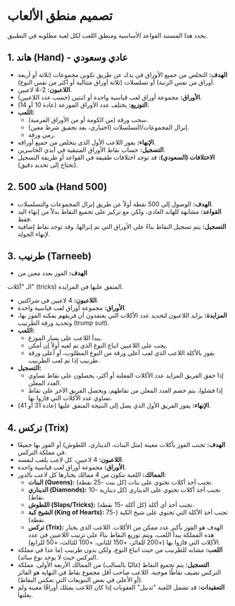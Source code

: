 # تصميم منطق الألعاب

يحدد هذا المستند القواعد الأساسية ومنطق اللعب لكل لعبة مطلوبة في التطبيق.

## 1. هاند (Hand) - عادي وسعودي

*   **الهدف:** التخلص من جميع الأوراق في يدك عن طريق تكوين مجموعات (ثلاثة أو أربعة أوراق من نفس الرتبة) أو تسلسلات (ثلاثة أوراق متتالية أو أكثر من نفس النوع).
*   **اللاعبون:** 2-4 لاعبين.
*   **الأوراق:** مجموعة أوراق لعب قياسية واحدة أو اثنتين (حسب عدد اللاعبين).
*   **التوزيع:** يختلف عدد الأوراق الموزعة (عادة 10 أو 14).
*   **اللعب:**
    *   سحب ورقة (من الكومة أو من الأوراق المرمية).
    *   إنزال المجموعات/التسلسلات (اختياري، بعد تحقيق شرط معين).
    *   رمي ورقة.
*   **الإنهاء:** يفوز اللاعب الأول الذي يتخلص من جميع أوراقه.
*   **التسجيل:** حساب نقاط الأوراق المتبقية في أيدي الخاسرين.
*   **الاختلافات (السعودي):** قد توجد اختلافات طفيفة في القواعد أو طريقة التسجيل (تحتاج إلى تحديد دقيق).

## 2. هاند 500 (Hand 500)

*   **الهدف:** الوصول إلى 500 نقطة أولاً عن طريق إنزال المجموعات والتسلسلات.
*   **القواعد:** مشابهة للهاند العادي، ولكن مع تركيز على تجميع النقاط بدلاً من إنهاء اليد فقط.
*   **التسجيل:** يتم تسجيل النقاط بناءً على الأوراق التي تم إنزالها، وقد توجد نقاط إضافية لإنهاء الجولة.

## 3. طرنيب (Tarneeb)

*   **الهدف:** الفوز بعدد معين من 



الـ "أكلات" (tricks) المتفق عليها في المزايدة.
*   **اللاعبون:** 4 لاعبين في شراكتين.
*   **الأوراق:** مجموعة أوراق لعب قياسية واحدة.
*   **المزايدة:** يزايد اللاعبون لتحديد عدد الأكلات التي يعتقدون أن فريقهم يمكنه الفوز بها، وتحديد ورقة الطرنيب (trump suit).
*   **اللعب:**
    *   يبدأ اللاعب على يسار الموزع.
    *   يجب على اللاعبين اتباع النوع الذي تم لعبه أولاً إن أمكن.
    *   يفوز بالأكلة اللاعب الذي لعب أعلى ورقة من النوع المطلوب، أو أعلى ورقة طرنيب إذا تم لعب الطرنيب.
*   **التسجيل:**
    *   إذا حقق الفريق المزايد عدد الأكلات المعلنة أو أكثر، يحصلون على نقاط تساوي العدد المعلن.
    *   إذا فشلوا، يتم خصم العدد المعلن من نقاطهم، ويحصل الفريق الآخر على نقاط تساوي عدد الأكلات التي فازوا بها.
*   **الإنهاء:** يفوز الفريق الأول الذي يصل إلى النتيجة المتفق عليها (عادة 31 أو 41).

## 4. تركس (Trix)

*   **الهدف:** تجنب الفوز بأكلات معينة (مثل البنات، الديناري، اللطوش) أو الفوز بها جميعًا في مملكة التركس.
*   **اللاعبون:** 4 لاعبين، كل لاعب يلعب لنفسه.
*   **الأوراق:** مجموعة أوراق لعب قياسية واحدة.
*   **الممالك:** اللعبة تتكون من 4 ممالك يختارها كل لاعب بالدور:
    *   **البنات (Queens):** تجنب أخذ أكلات تحتوي على بنات (كل بنت -25 نقطة).
    *   **الديناري (Diamonds):** تجنب أخذ أكلات تحتوي على الديناري (كل دينارية -10 نقاط).
    *   **اللطوش (Slaps/Tricks):** تجنب أخذ أي أكلة (كل أكلة -15 نقطة).
    *   **الشيخ كبة (King of Hearts):** تجنب أخذ الأكلة التي تحتوي على شيخ الكبة (-75 نقطة).
    *   **تركس (Trix):** الهدف هو الفوز بأكبر عدد ممكن من الأكلات. اللاعب الذي يختار هذه المملكة يبدأ اللعب، ويتم توزيع النقاط بناءً على ترتيب اللاعبين في عدد الأكلات التي فازوا بها (+200 للفائز، +150 للثاني، +100 للثالث، +50 للرابع).
*   **اللعب:** مشابه للطرنيب من حيث اتباع النوع، ولكن بدون طرنيب (ما عدا في مملكة التركس حيث لا يوجد نوع سائد).
*   **التسجيل:** يتم تجميع النقاط (غالبًا بالسالب) من الممالك الأربعة الأولى. مملكة التركس تضيف نقاطًا موجبة. اللاعب صاحب أقل مجموع نقاط في النهاية هو الفائز (أو الأعلى في بعض التنويعات التي تعكس النقاط).
*   **التعقيدات:** قد تشمل اللعبة "تدبيل" العقوبات إذا كان اللاعب يمتلك أوراقًا معينة ولم يعلنها.
